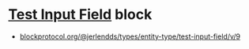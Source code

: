 # [Test Input Field](https://blockprotocol.org/@jerlendds/blocks/test-input-field) block

- [blockprotocol.org/@jerlendds/types/entity-type/test-input-field/v/9](https://blockprotocol.org/@jerlendds/types/entity-type/test-input-field/v/9)
